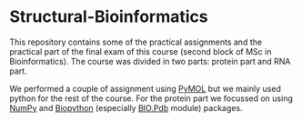 # Structural-Bioinformatics

This repository contains some of the practical assignments and the practical part of the final exam of this course (second block of MSc in Bioinformatics). The course was divided in two parts: protein part and RNA part.

We performed a couple of assignment using [PyMOL](https://pymol.org/2/) but we mainly used python for the rest of the course. For the protein part we focussed on using [NumPy](https://docs.scipy.org/doc/numpy/reference/) and [Biopython](https://biopython.org/) (especially [BIO.Pdb](https://biopython.org/wiki/The_Biopython_Structural_Bioinformatics_FAQ) module) packages.
